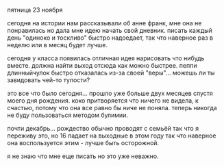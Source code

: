 пятница 23 ноября

сегодня на истории нам рассказывали об анне франк, мне она не понравилась но дала мне идею начать свой дневник. писать каждый день "одиноко и тоскливо" быстро надоедает, так что наверное раз в неделю или в месяц будет лучше. 

сегодня у класса появилась отличная идея нарисовать что нибудь вместе. должна найти выход отсюда как можно быстрее. пеппи длинныйчулок быстро отказалась из-за своей "веры"... можешь ли ты завидовать чей-то тупости? 

это все что было сегодня... прошло уже больше двух месяцев спустя моего дня рождения. коко притворяется что ничего не видела, к счастью, потому что она все равно бы ниче не поняла. теперь никогда не буду пользоваться методом булимии. 

почти декабрь... рождество обычно проводят с семьёй так что я переживу это, но 16 падает на выходные в этом году так что наверное она воспользуется этим - лучше быть осторожной. 

я не знаю что мне еще писать но это уже неважно. 
